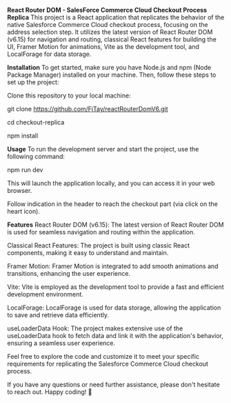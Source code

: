 **React Router DOM - SalesForce Commerce Cloud Checkout Process Replica**
This project is a React application that replicates the behavior of the native Salesforce Commerce Cloud checkout process, focusing on the address selection step. It utilizes the latest version of React Router DOM (v6.15) for navigation and routing, classical React features for building the UI, Framer Motion for animations, Vite as the development tool, and LocalForage for data storage.

**Installation**
To get started, make sure you have Node.js and npm (Node Package Manager) installed on your machine. Then, follow these steps to set up the project:

Clone this repository to your local machine:

git clone https://github.com/FjTay/reactRouterDomV6.git

cd checkout-replica

npm install

**Usage**
To run the development server and start the project, use the following command:

npm run dev

This will launch the application locally, and you can access it in your web browser.

Follow indication in the header to reach the checkout part (via click on the heart icon).

**Features**
React Router DOM (v6.15): The latest version of React Router DOM is used for seamless navigation and routing within the application.

Classical React Features: The project is built using classic React components, making it easy to understand and maintain.

Framer Motion: Framer Motion is integrated to add smooth animations and transitions, enhancing the user experience.

Vite: Vite is employed as the development tool to provide a fast and efficient development environment.

LocalForage: LocalForage is used for data storage, allowing the application to save and retrieve data efficiently.

useLoaderData Hook: The project makes extensive use of the useLoaderData hook to fetch data and link it with the application's behavior, ensuring a seamless user experience.

Feel free to explore the code and customize it to meet your specific requirements for replicating the Salesforce Commerce Cloud checkout process.

If you have any questions or need further assistance, please don't hesitate to reach out. Happy coding! 🚀
